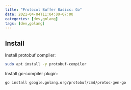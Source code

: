 ```yaml
---
title: "Protocol Buffer Basics: Go"
date: 2021-04-04T11:04:00+07:00
categories: [dev,golang]
tags: [dev,golang]
---
```


## Install

Install protobuf compiler:

```sh
sudo apt install -y protobuf-compiler
```

Install go-compiler plugin:

```sh
go install google.golang.org/protobuf/cmd/protoc-gen-go
```
